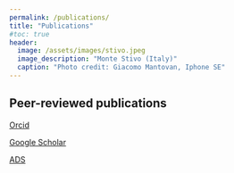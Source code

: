 ```yaml
---
permalink: /publications/
title: "Publications"
#toc: true
header:
  image: /assets/images/stivo.jpeg
  image_description: "Monte Stivo (Italy)"
  caption: "Photo credit: Giacomo Mantovan, Iphone SE"
---
```


<h2>Peer-reviewed publications</h2>

<p>
<span class="fab fa-fw fa-orcid"></span><a href="https://orcid.org/0000-0002-6871-6131">Orcid</a></p>
<p>
<link rel="stylesheet" href="https://cdn.jsdelivr.net/gh/jpswalsh/academicons/css/academicons.min.css">
<span class="ai fa-fw ai-google-scholar ai-1x"></span><a href="https://scholar.google.com/citations?user=2XiNx-EAAAAJ&hl=en&oi=ao">Google Scholar</a><p>
<p>
<link rel="stylesheet" href="https://cdn.jsdelivr.net/gh/jpswalsh/academicons/css/academicons.min.css">
<span class="ai fa-fw ai-ads ai-1x"></span><a href="https://ui.adsabs.harvard.edu/search/p_=0&q=orcid%3A0000-0002-6871-6131&sort=date%20desc%2C%20bibcode%20desc">ADS</a></p>
<p>

